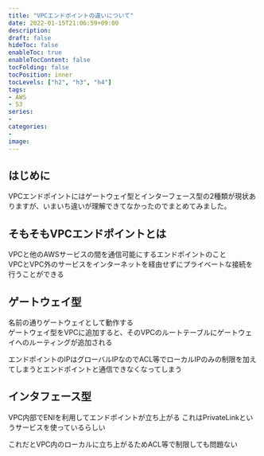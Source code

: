```yaml
---
title: "VPCエンドポイントの違いについて"
date: 2022-01-15T21:06:59+09:00
description:
draft: false
hideToc: false
enableToc: true
enableTocContent: false
tocFolding: false
tocPosition: inner
tocLevels: ["h2", "h3", "h4"]
tags:
- AWS
- S3
series:
-
categories:
-
image:
---
```

## はじめに
VPCエンドポイントにはゲートウェイ型とインターフェース型の2種類が現状ありますが、いまいち違いが理解できてなかったのでまとめてみました。

## そもそもVPCエンドポイントとは
VPCと他のAWSサービスの間を通信可能にするエンドポイントのこと  
VPCとVPC外のサービスをインターネットを経由せずにプライベートな接続を行うことができる  

## ゲートウェイ型
名前の通りゲートウェイとして動作する  
ゲートウェイ型をVPCに追加すると、そのVPCのルートテーブルにゲートウェイへのルーティングが追加される 

エンドポイントのIPはグローバルIPなのでACL等でローカルIPのみの制限を加えてしまうとエンドポイントと通信できなくなってしまう  

## インタフェース型
VPC内部でENIを利用してエンドポイントが立ち上がる 
これはPrivateLinkというサービスを使っているらしい 

これだとVPC内のローカルに立ち上がるためACL等で制限しても問題ない 
